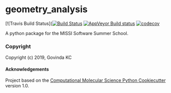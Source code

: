 geometry_analysis
==============================
[//]: # (Badges)
[![Travis Build Status]([![Build Status](https://travis-ci.org/Gvinkc/geometry_analysis.svg?branch=master)](https://travis-ci.org/Gvinkc/geometry_analysis)
[![AppVeyor Build status](https://ci.appveyor.com/api/projects/status/REPLACE_WITH_APPVEYOR_LINK/branch/master?svg=true)](https://ci.appveyor.com/project/REPLACE_WITH_OWNER_ACCOUNT/geometry_analysis/branch/master)
[![codecov](https://codecov.io/gh/REPLACE_WITH_OWNER_ACCOUNT/geometry_analysis/branch/master/graph/badge.svg)](https://codecov.io/gh/REPLACE_WITH_OWNER_ACCOUNT/geometry_analysis/branch/master)

A python package for the MlSSI Software Summer School.

### Copyright

Copyright (c) 2019, Govinda KC


#### Acknowledgements
 
Project based on the 
[Computational Molecular Science Python Cookiecutter](https://github.com/molssi/cookiecutter-cms) version 1.0.
